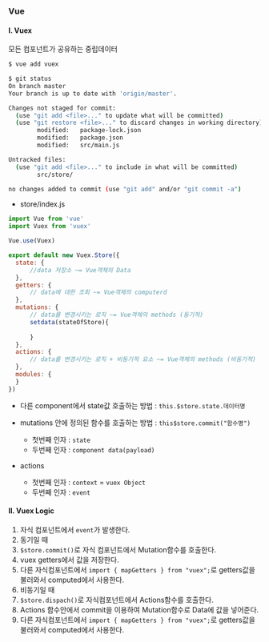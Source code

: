 ### Vue

#### I. Vuex

모든 컴포넌트가 공유하는 중립데이터

~~~bash
$ vue add vuex

$ git status
On branch master
Your branch is up to date with 'origin/master'.

Changes not staged for commit:
  (use "git add <file>..." to update what will be committed)
  (use "git restore <file>..." to discard changes in working directory)
        modified:   package-lock.json
        modified:   package.json
        modified:   src/main.js

Untracked files:
  (use "git add <file>..." to include in what will be committed)
        src/store/

no changes added to commit (use "git add" and/or "git commit -a")
~~~



- store/index.js

```javascript
import Vue from 'vue'
import Vuex from 'vuex'

Vue.use(Vuex)

export default new Vuex.Store({
  state: {
      //data 저장소 ~= Vue객체의 Data
  },
  getters: {
	  // data에 대한 조회 ~= Vue객체의 computerd    
  },
  mutations: {
      // data를 변경시키는 로직 ~= Vue객체의 methods (동기적)
      setdata(stateOfStore){
          
      }
  },
  actions: {
      // data를 변경시키는 로직 + 비동기적 요소 ~= Vue객체의 methods (비동기적)
  },
  modules: {
  }
})

```

- 다른 component에서 state값 호출하는 방법 : `this.$store.state.데이터명`
- mutations 안에 정의된 함수를 호출하는 방법 : `this$store.commit("함수명")`
  - 첫번째 인자 : `state`
  - 두번째 인자 : `component data(payload)`

- actions 
  - 첫번째 인자 : `context` = `vuex Object`
  - 두번째 인자 : `event`



#### II. Vuex Logic

1. 자식 컴포넌트에서 `event`가 발생한다.
2.  동기일 때
   1. `$store.commit()`로 자식 컴포넌트에서 Mutation함수를 호출한다.
   2. vuex getters에서 값을 저장한다.
   3. 다른 자식컴포넌트에서 `import { mapGetters } from "vuex";`로 getters값을 불러와서 computed에서 사용한다.
3.  비동기일 때
   1. `$store.dispach()`로 자식컴포넌트에서 Actions함수를 호출한다.
   2.  Actions 함수안에서 commit을 이용하여 Mutation함수로 Data에 값을 넣어준다.
   3. 다른 자식컴포넌트에서 `import { mapGetters } from "vuex";`로 getters값을 불러와서 computed에서 사용한다.

